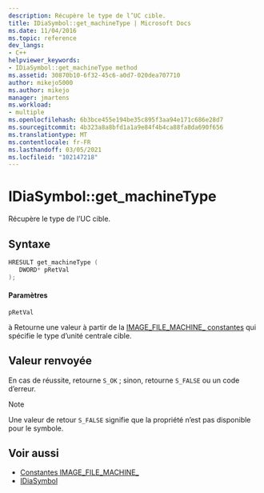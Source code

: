 ```yaml
---
description: Récupère le type de l’UC cible.
title: IDiaSymbol::get_machineType | Microsoft Docs
ms.date: 11/04/2016
ms.topic: reference
dev_langs:
- C++
helpviewer_keywords:
- IDiaSymbol::get_machineType method
ms.assetid: 30870b10-6f32-45c6-a0d7-020dea707710
author: mikejo5000
ms.author: mikejo
manager: jmartens
ms.workload:
- multiple
ms.openlocfilehash: 6b3bce455e194be35c895f3aa94e171c686e28d7
ms.sourcegitcommit: 4b323a8a8bfd1a1a9e84f4b4ca88fa8da690f656
ms.translationtype: MT
ms.contentlocale: fr-FR
ms.lasthandoff: 03/05/2021
ms.locfileid: "102147218"
---
```

# <a name="idiasymbolget_machinetype"></a>IDiaSymbol::get_machineType
Récupère le type de l’UC cible.

## <a name="syntax"></a>Syntaxe

```C++
HRESULT get_machineType ( 
   DWORD* pRetVal
);
```

#### <a name="parameters"></a>Paramètres
 `pRetVal`

à Retourne une valeur à partir de la [IMAGE_FILE_MACHINE_ constantes](/windows/desktop/SysInfo/image-file-machine-constants) qui spécifie le type d’unité centrale cible.

## <a name="return-value"></a>Valeur renvoyée
 En cas de réussite, retourne `S_OK` ; sinon, retourne `S_FALSE` ou un code d’erreur.

> [!NOTE]
> Une valeur de retour `S_FALSE` signifie que la propriété n’est pas disponible pour le symbole.

## <a name="see-also"></a>Voir aussi
- [Constantes IMAGE_FILE_MACHINE_](/windows/desktop/SysInfo/image-file-machine-constants) 
- [IDiaSymbol](../../debugger/debug-interface-access/idiasymbol.md)
